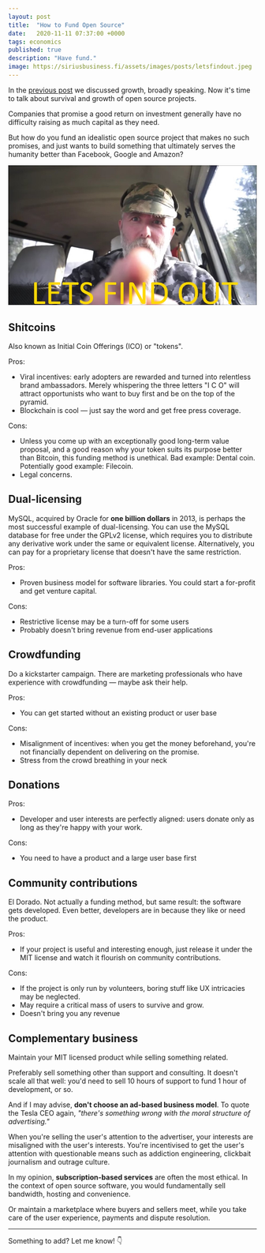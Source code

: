 ```yaml
---
layout: post
title:  "How to Fund Open Source"
date:   2020-11-11 07:37:00 +0000
tags: economics
published: true
description: "Have fund."
image: https://siriusbusiness.fi/assets/images/posts/letsfindout.jpeg
---
```


In the [previous post](https://siriusbusiness.fi/fill-the-earth) we discussed growth, broadly speaking. Now it's time to talk about survival and growth of open source projects.

Companies that promise a good return on investment generally have no difficulty raising as much capital as they need.

But how do you fund an idealistic open source project that makes no such promises, and just wants to build something that ultimately serves the humanity better than Facebook, Google and Amazon?

![LET'S FIND OUT!](/assets/images/posts/letsfindout.jpeg)


## Shitcoins
Also known as Initial Coin Offerings (ICO) or "tokens".

Pros:
* Viral incentives: early adopters are rewarded and turned into relentless brand ambassadors. Merely whispering the three letters "I C O" will attract opportunists who want to buy first and be on the top of the pyramid.
* Blockchain is cool — just say the word and get free press coverage.

Cons:
* Unless you come up with an exceptionally good long-term value proposal, and a good reason why your token suits its purpose better than Bitcoin, this funding method is unethical. Bad example: Dental coin. Potentially good example: Filecoin.
* Legal concerns.


## Dual-licensing
MySQL, acquired by Oracle for **one billion dollars** in 2013, is perhaps the most successful example of dual-licensing. You can use the MySQL database for free under the GPLv2 license, which requires you to distribute any derivative work under the same or equivalent license. Alternatively, you can pay for a proprietary license that doesn't have the same restriction.

Pros:
* Proven business model for software libraries. You could start a for-profit and get venture capital.

Cons:
* Restrictive license may be a turn-off for some users
* Probably doesn't bring revenue from end-user applications


## Crowdfunding
Do a kickstarter campaign. There are marketing professionals who have experience with crowdfunding — maybe ask their help.

Pros:
* You can get started without an existing product or user base

Cons:
* Misalignment of incentives: when you get the money beforehand, you're not financially dependent on delivering on the promise.
* Stress from the crowd breathing in your neck


## Donations
Pros:
* Developer and user interests are perfectly aligned: users donate only as long as they're happy with your work.

Cons:
* You need to have a product and a large user base first


## Community contributions
El Dorado. Not actually a funding method, but same result: the software gets developed. Even better, developers are in because they like or need the product.

Pros:
* If your project is useful and interesting enough, just release it under the MIT license and watch it flourish on community contributions.

Cons:
* If the project is only run by volunteers, boring stuff like UX intricacies may be neglected.
* May require a critical mass of users to survive and grow.
* Doesn't bring you any revenue


## Complementary business
Maintain your MIT licensed product while selling something related.

Preferably sell something other than support and consulting. It doesn't scale all that well: you'd need to sell 10 hours of support to fund 1 hour of development, or so.

And if I may advise, **don't choose an ad-based business model**. To quote the Tesla CEO again, _"there's something wrong with the moral structure of advertising."_

When you're selling the user's attention to the advertiser, your interests are misaligned with the user's interests. You're incentivised to get the user's attention with questionable means such as addiction engineering, clickbait journalism and outrage culture.

In my opinion, **subscription-based services** are often the most ethical. In the context of open source software, you would fundamentally sell bandwidth, hosting and convenience.

Or maintain a marketplace where buyers and sellers meet, while you take care of the user experience, payments and dispute resolution.

---

Something to add? Let me know! 👇
